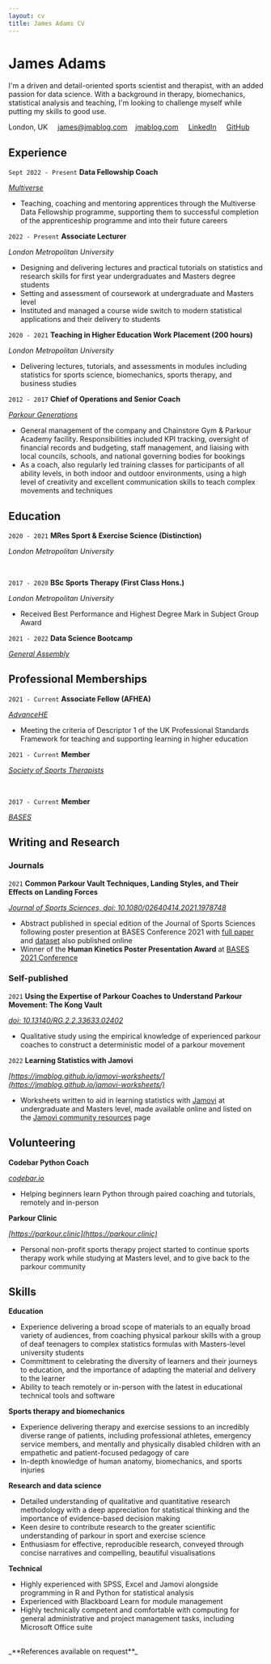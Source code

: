 ```yaml
---
layout: cv
title: James Adams CV
---
```

# James Adams
I'm a driven and detail-oriented sports scientist and therapist, with an added passion for data science. With a background in therapy, biomechanics, statistical analysis and teaching, I'm looking to challenge myself while putting my skills to good use.

<div id="webaddress">
<a id="address">London, UK &nbsp;&nbsp;&nbsp; </a>
<a href="james@jmablog.com">james@jmablog.com</a>
&nbsp;&nbsp; <a href="https://jmablog.com">jmablog.com</a>
&nbsp;&nbsp;&nbsp; <span class="linebreak"></span><i class="fab fa-linkedin hide-icon"></i> <a class="print-url" href="https://www.linkedin.com/in/jmablog"><span>LinkedIn</span></a>
&nbsp;&nbsp;&nbsp; <i class="fab fa-github hide-icon"></i> <a class="print-url pipebreak" href="https://github.com/jmablog"><span>GitHub</span></a>
</div>

## Experience

`Sept 2022 - Present`
**Data Fellowship Coach**

*[Multiverse](https://www.multiverse.io)*

- Teaching, coaching and mentoring apprentices through the Multiverse Data Fellowship programme, supporting them to successful completion of the apprenticeship programme and into their future careers

`2022 - Present`
**Associate Lecturer**

*London Metropolitan University*

- Designing and delivering lectures and practical tutorials on statistics and research skills for first year undergraduates and Masters degree students
- Setting and assessment of coursework at undergraduate and Masters level
- Instituted and managed a course wide switch to modern statistical applications and their delivery to students

`2020 - 2021`
**Teaching in Higher Education Work Placement (200 hours)**

*London Metropolitan University*

- Delivering lectures, tutorials, and assessments in modules including statistics for sports science, biomechanics, sports therapy, and business studies

`2012 - 2017`
**Chief of Operations and Senior Coach**

*[Parkour Generations](https://parkourgenerations.com/)*

- General management of the company and Chainstore Gym & Parkour Academy facility. Responsibilities included KPI tracking, oversight of financial records and budgeting, staff management, and liaising with local councils, schools, and national governing bodies for bookings
- As a coach, also regularly led training classes for participants of all ability levels, in both indoor and outdoor environments, using a high level of creativity and excellent communication skills to teach complex movements and techniques

## Education

`2020 - 2021`
__MRes Sport & Exercise Science (Distinction)__

*London Metropolitan University*

<br>

`2017 - 2020`
__BSc Sports Therapy (First Class Hons.)__

*London Metropolitan University*

- Received Best Performance and Highest Degree Mark in Subject Group Award

`2021 - 2022`
__Data Science Bootcamp__

[*General Assembly*](https://generalassemb.ly/)

## Professional Memberships

`2021 - Current`
**Associate Fellow (AFHEA)**

*[AdvanceHE](https://www.advance-he.ac.uk/)*

- Meeting the criteria of Descriptor 1 of the UK Professional Standards Framework for teaching and supporting learning in higher education
  

`2021 - Current`
**Member**

*[Society of Sports Therapists](https://society-of-sports-therapists.org/)*

<br>

`2017 - Current`
**Member**

*[BASES](https://www.bases.org.uk/)*


## Writing and Research

### Journals

`2021`
**Common Parkour Vault Techniques, Landing Styles, and Their Effects on Landing Forces**

*[Journal of Sports Sciences, doi: 10.1080/02640414.2021.1978748](https://www.tandfonline.com/doi/full/10.1080/02640414.2021.1978748)*

- Abstract published in special edition of the Journal of Sports Sciences following poster presention at BASES Conference 2021 with [full paper](http://dx.doi.org/10.13140/RG.2.2.21957.47849) and [dataset](https://doi.org/10.6084/m9.figshare.12231089) also published online
- Winner of the **Human Kinetics Poster Presentation Award** at [BASES 2021 Conference](https://www.bases.org.uk/article-annual_conference_2021_award_winners_announced.html)

### Self-published

`2021`
**Using the Expertise of Parkour Coaches to Understand Parkour Movement: The Kong Vault**

*[doi: 10.13140/RG.2.2.33633.02402](http://dx.doi.org/10.13140/RG.2.2.33633.02402)*

- Qualitative study using the empirical knowledge of experienced parkour coaches to construct a deterministic model of a parkour movement

`2022`
**Learning Statistics with Jamovi**

*[https://jmablog.github.io/jamovi-worksheets/](https://jmablog.github.io/jamovi-worksheets/)*

- Worksheets written to aid in learning statistics with [Jamovi](https://www.jamovi.org) at undergraduate and Masters level, made available online and listed on the [Jamovi community resources](https://www.jamovi.org/community.html) page

## Volunteering

**Codebar Python Coach**

[*codebar.io*](https://www.codebar.io/)

- Helping beginners learn Python through paired coaching and tutorials, remotely and in-person

**Parkour Clinic**

*[https://parkour.clinic](https://parkour.clinic)*

- Personal non-profit sports therapy project started to continue sports therapy work while studying at Masters level, and to give back to the parkour community


## Skills

**Education**

- Experience delivering a broad scope of materials to an equally broad variety of audiences, from coaching physical parkour skills with a group of deaf teenagers to complex statistics formulas with Masters-level university students
- Committment to celebrating the diversity of learners and their journeys to education, and the importance of adapting the material and delivery to the learner
- Ability to teach remotely or in-person with the latest in educational technical tools and software

**Sports therapy and biomechanics**

- Experience delivering therapy and exercise sessions to an incredibly diverse range of patients, including professional athletes, emergency service members, and mentally and physically disabled children with an empathetic and patient-focused pedagogy of care
- In-depth knowledge of human anatomy, biomechanics, and sports injuries

**Research and data science**

- Detailed understanding of qualitative and quantitative research methodology with a deep appreciation for statistical thinking and the importance of evidence-based decision making
- Keen desire to contribute research to the greater scientific understanding of parkour in sport and exercise science
- Enthusiasm for effective, reproducible research, conveyed through concise narratives and compelling, beautiful visualisations

**Technical**

- Highly experienced with SPSS, Excel and Jamovi alongside programming in R and Python for statistical analysis
- Experienced with Blackboard Learn for module management
- Highly technically competent and comfortable with computing for general administrative and project management tasks, including Microsoft Office suite

<br>
_**References available on request**_

<!-- ### Footer

Last updated: Feb 2022 -->